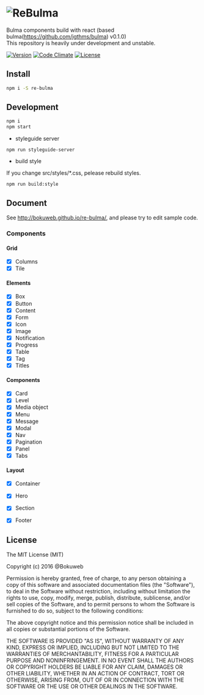 # ![ReBulma](https://github.com/bokuweb/re-bulma/blob/master/docs/logo.png?raw=true)

Bulma components build with react (based bulma(https://github.com/jgthms/bulma) v0.1.0)    
This repository is heavily under development and unstable.    

[![Version](https://img.shields.io/npm/v/re-bulma.svg?style=flat-square)](https://www.npmjs.com/package/re-bulma)
[![Code Climate](https://img.shields.io/codeclimate/github/bokuweb/re-bulma/badges/gpa.svg?style=flat-square)](https://codeclimate.com/github/bokuweb/re-bulma)
[![License](https://img.shields.io/npm/l/re-bulma.svg?style=flat-square)](https://github.com/bokuweb/re-bulma#license)

## Install

``` sh
npm i -S re-bulma
```

## Development

``` sh
npm i
npm start
```

- styleguide server 

```
npm run styleguide-server
```

- build style

If you change src/styles/*.css, pelease rebuild styles.

```
npm run build:style
```


## Document

See http://bokuweb.github.io/re-bulma/, and please try to edit sample code.

### Components

#### Grid

- [x] Columns
- [x] Tile

#### Elements

- [x] Box
- [x] Button
- [x] Content
- [x] Form
- [x] Icon
- [x] Image
- [x] Notification
- [x] Progress 
- [x] Table
- [x] Tag
- [x] Titles

#### Components

- [x] Card
- [x] Level
- [x] Media object
- [x] Menu
- [x] Message
- [x] Modal
- [x] Nav
- [x] Pagination
- [x] Panel
- [x] Tabs

#### Layout

- [x] Container
- [x] Hero
- [x] Section
- [x] Footer


## License

The MIT License (MIT)

Copyright (c) 2016 @Bokuweb

Permission is hereby granted, free of charge, to any person obtaining a copy of this software and associated documentation files (the "Software"), to deal in the Software without restriction, including without limitation the rights to use, copy, modify, merge, publish, distribute, sublicense, and/or sell copies of the Software, and to permit persons to whom the Software is furnished to do so, subject to the following conditions:

The above copyright notice and this permission notice shall be included in all copies or substantial portions of the Software.

THE SOFTWARE IS PROVIDED "AS IS", WITHOUT WARRANTY OF ANY KIND, EXPRESS OR IMPLIED, INCLUDING BUT NOT LIMITED TO THE WARRANTIES OF MERCHANTABILITY, FITNESS FOR A PARTICULAR PURPOSE AND NONINFRINGEMENT. IN NO EVENT SHALL THE AUTHORS OR COPYRIGHT HOLDERS BE LIABLE FOR ANY CLAIM, DAMAGES OR OTHER LIABILITY, WHETHER IN AN ACTION OF CONTRACT, TORT OR OTHERWISE, ARISING FROM, OUT OF OR IN CONNECTION WITH THE SOFTWARE OR THE USE OR OTHER DEALINGS IN THE SOFTWARE.

